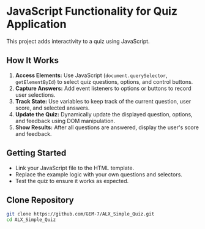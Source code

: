 # JavaScript Functionality for Quiz Application

This project adds interactivity to a quiz using JavaScript.

## How It Works

1. **Access Elements:** Use JavaScript (`document.querySelector`, `getElementById`) to select quiz questions, options, and control buttons.
2. **Capture Answers:** Add event listeners to options or buttons to record user selections.
3. **Track State:** Use variables to keep track of the current question, user score, and selected answers.
4. **Update the Quiz:** Dynamically update the displayed question, options, and feedback using DOM manipulation.
5. **Show Results:** After all questions are answered, display the user's score and feedback.

## Getting Started

- Link your JavaScript file to the HTML template.
- Replace the example logic with your own questions and selectors.
- Test the quiz to ensure it works as expected.

## Clone Repository

```bash
git clone https://github.com/GEM-7/ALX_Simple_Quiz.git
cd ALX_Simple_Quiz
